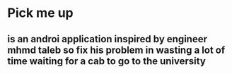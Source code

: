 # Pick me up 
## is an androi application inspired by engineer mhmd taleb so fix his problem in wasting a lot of time waiting for a cab to go to the university
